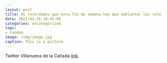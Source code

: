 ```yaml
---
layout: post
title: Os recordamos que este fin de semana hay que adelantar los relojes. En la madrugada del sábado al domingo, a las 2:00 serán las ...
date: 2021-03-26 18:45:06
categories: uncategorized
tags:
- random
image: /img/image.jpg
caption: This is a picture
---
```

Twitter Villanueva de la Cañada [link](https://twitter.com/AytoVDLCanada/status/1375452993940828168)
